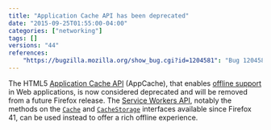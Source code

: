 ```yaml
---
title: "Application Cache API has been deprecated"
date: "2015-09-25T01:55:00-04:00"
categories: ["networking"]
tags: []
versions: "44"
references:
    "https://bugzilla.mozilla.org/show_bug.cgi?id=1204581": "Bug 1204581 - Add a deprecation notice for AppCache if service worker fetch interception is enabled"
---
```

The HTML5 [Application Cache API](https://developer.mozilla.org/en-US/docs/Web/HTML/Using_the_application_cache) (AppCache), that enables [offline support](https://developer.mozilla.org/en-US/Apps/Build/Offline) in Web applications, is now considered deprecated and will be removed from a future Firefox release. The [Service Workers API](https://developer.mozilla.org/en-US/docs/Web/API/Service_Worker_API), notably the methods on the [`Cache`](https://developer.mozilla.org/en-US/docs/Web/API/Cache) and [`CacheStorage`](https://developer.mozilla.org/en-US/docs/Web/API/CacheStorage) interfaces available since Firefox 41, can be used instead to offer a rich offline experience.
